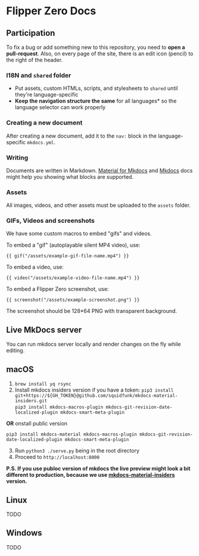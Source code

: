 # Flipper Zero Docs

## Participation

To fix a bug or add something new to this repository, you need to **open a pull-request**. Also,
on every page of the site, there is an edit icon (pencil) to the right of the header.

### I18N and `shared` folder

- Put assets, custom HTMLs, scripts, and stylesheets to `shared` until they're language-specific
- **Keep the navigation structure the same** for all languages* so the language selector can work properly

### Creating a new document

After creating a new document, add it to the `nav:` block in the language-specific `mkdocs.yml`.

### Writing

Documents are written in Markdown. [Material for Mkdocs](https://squidfunk.github.io/mkdocs-material/reference/abbreviations/) and [Mkdocs](https://www.mkdocs.org/user-guide/writing-your-docs/#writing-with-markdown) docs might help you showing what blocks are supported.

### Assets

All images, videos, and other assets must be uploaded to the `assets` folder.

### GIFs, Videos and screenshots

We have some custom macros to embed "gifs" and videos.

To embed a "gif" (autoplayable silent MP4 video), use:

```
{{ gif("/assets/example-gif-file-name.mp4") }}
```

To embed a video, use:

```
{{ video("/assets/example-video-file-name.mp4") }}
```

To embed a Flipper Zero screenshot, use:

```
{{ screenshot("/assets/example-screenshot.png") }}
```

The screenshot should be 128*64 PNG with transparent background.

## Live MkDocs server

You can run mkdocs server locally and render changes on the fly while editing.

## macOS

1. `brew install yq rsync`
2. Install mkdocs insiders version if  you have a token:
   `pip3 install git+https://${GH_TOKEN}@github.com/squidfunk/mkdocs-material-insiders.git`  
   `pip3 install mkdocs-macros-plugin mkdocs-git-revision-date-localized-plugin mkdocs-smart-meta-plugin`  

**OR** onstall public version

   `pip3 install mkdocs-material mkdocs-macros-plugin mkdocs-git-revision-date-localized-plugin mkdocs-smart-meta-plugin`  

3. Run `python3 ./serve.py` being in the root directory
4. Proceed to `http://localhost:8000`

**P.S. If you use publoc version of mkdocs the live preview might look a bit different to production, because we use [mkdocs-material-insiders](https://squidfunk.github.io/mkdocs-material/insiders/) version.**

## Linux 

TODO 

## Windows 

TODO 
